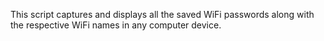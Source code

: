 This script captures and displays all the saved WiFi passwords along with the respective WiFi names in any computer device. 
